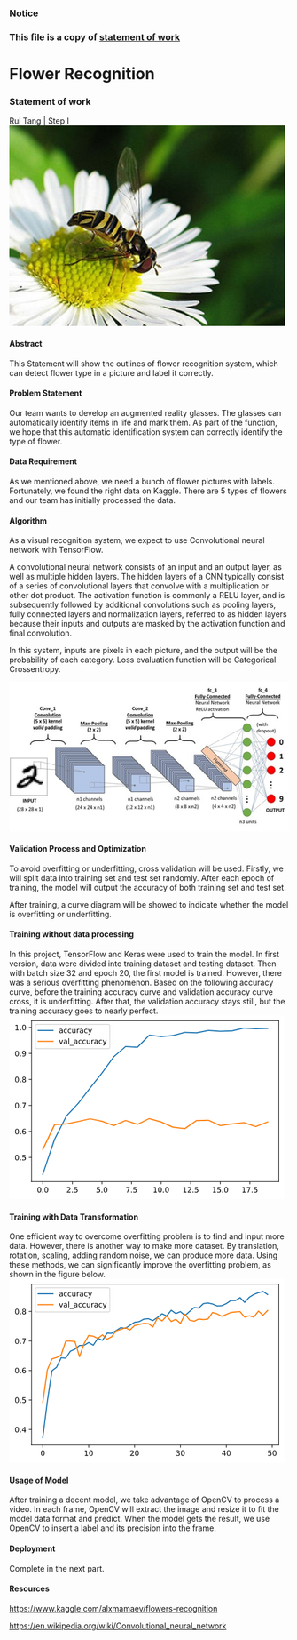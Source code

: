### **Notice** <br>
### This file is a copy of [statement of work](business%20understanding/Statement%20of%20Work.docx)  <br>
# Flower Recognition <br>
### Statement of work <br>

Rui Tang | Step I <br>
![](business%20understanding/resources/Picture1.jpg)
#### Abstract <br>
This Statement will show the outlines of flower recognition system, which can detect flower type in a picture and label it correctly. <br>

#### Problem Statement <br>
Our team wants to develop an augmented reality glasses. The glasses can automatically identify items in life and mark them. As part of the function, we hope that this automatic identification system can correctly identify the type of flower. <br>

#### Data Requirement <br>
As we mentioned above, we need a bunch of flower pictures with labels. Fortunately, we found the right data on Kaggle. There are 5 types of flowers and our team has initially processed the data. <br>

#### Algorithm <br>
As a visual recognition system, we expect to use Convolutional neural network with TensorFlow. <br>

A convolutional neural network consists of an input and an output layer, as well as multiple hidden layers. The hidden layers of a CNN typically consist of a series of convolutional layers that convolve with a multiplication or other dot product. The activation function is commonly a RELU layer, and is subsequently followed by additional convolutions such as pooling layers, fully connected layers and normalization layers, referred to as hidden layers because their inputs and outputs are masked by the activation function and final convolution. <br>

In this system, inputs are pixels in each picture, and the output will be the probability of each category. Loss evaluation function will be Categorical Crossentropy. <br>

![](business%20understanding/resources/Picture2.jpg)


#### Validation Process and Optimization <br>
To avoid overfitting or underfitting, cross validation will be used. Firstly, we will split data into training set and test set randomly. After each epoch of training, the model will output the accuracy of both training set and test set. <br>

After training, a curve diagram will be showed to indicate whether the model is overfitting or underfitting. <br>

#### Training without data processing <br>
In this project, TensorFlow and Keras were used to train the model. In first version, data were divided into training dataset and testing dataset. Then with batch size 32 and epoch 20, the first model is trained. However, there was a serious overfitting phenomenon.  Based on the following accuracy curve, before the training accuracy curve and validation accuracy curve cross, it is underfitting. After that, the validation accuracy stays still, but the training accuracy goes to nearly perfect. <br>
![](business%20understanding/resources/overfitting.png)

#### Training with Data Transformation <br>
One efficient way to overcome overfitting problem is to find and input more data. However, there is another way to make more dataset. By translation, rotation, scaling, adding random noise, we can produce more data. Using these methods, we can significantly improve the overfitting problem, as shown in the figure below. <br>
![](business%20understanding/resources/accuracy_curve.png)

#### Usage of Model <br>
After training a decent model, we take advantage of OpenCV to process a video. In each frame, OpenCV will extract the image and resize it to fit the model data format and predict. When the model gets the result, we use OpenCV to insert a label and its precision into the frame.

#### Deployment <br>
Complete in the next part.

#### Resources <br>
https://www.kaggle.com/alxmamaev/flowers-recognition <br>

https://en.wikipedia.org/wiki/Convolutional_neural_network <br>
